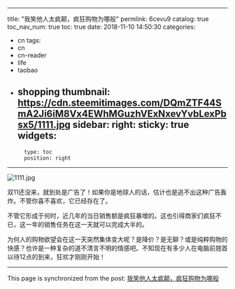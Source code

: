 
---
title: "我笑他人太疯颠，疯狂购物为哪般"
permlink: 6cevu9
catalog: true
toc_nav_num: true
toc: true
date: 2018-11-10 14:50:30
categories:
- cn
tags:
- cn
- cn-reader
- life
- taobao
- shopping
thumbnail: https://cdn.steemitimages.com/DQmZTF44SmA2Ji6iM8Vx4EWhMGuzhVExNxevYvbLexPbsx5/1111.jpg
sidebar:
    right:
        sticky: true
widgets:
    -
        type: toc
        position: right
---


![1111.jpg](https://cdn.steemitimages.com/DQmZTF44SmA2Ji6iM8Vx4EWhMGuzhVExNxevYvbLexPbsx5/1111.jpg)

双11还没来，就到处是广告了！如果你是地球人的话，估计也是逃不出这种广告轰炸。不管你喜不喜欢，它已经存在了。

不管它形成于何时，近几年的当日销售额是疯狂暴增的。这也引得商家们疯狂不已，这一年的销售任务在这一天就可以完成大半的。

为何人的购物欲望会在这一天突然集体变大呢？是降价？是无聊？或是纯粹购物的快感？也许是一种复杂的道不清言不明的情感吧。不知现在有多少人在电脑前翘首以待12点的到来，狂欢才刚刚开始！

- - -

This page is synchronized from the post: [我笑他人太疯颠，疯狂购物为哪般](https://steemit.com/@lemooljiang/6cevu9)
